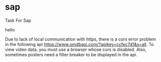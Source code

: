 # sap
Task For Sap 

hello

Due to lack of local communication with https, there is a cors error problem in the following api https://www.omdbapi.com/?apikey=ccfec7d1&s=all.
To view video data, you must use a browser whose cors is disabled.
Also, sometimes posters need a filter breaker to be displayed in the api.